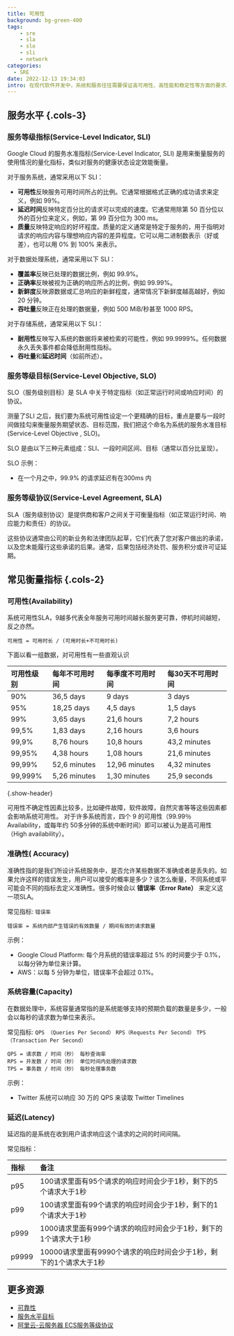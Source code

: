```yaml
---
title: 可用性
background: bg-green-400
tags:
    - sre
    - sla
    - slo
    - sli
    - network
categories:
  - SRE
date: 2022-12-13 19:34:03
intro: 在现代软件开发中，系统和服务往往需要保证高可用性、高性能和稳定性等方面的要求。这些要求可以通过使用 SLI、SLO 和 SLA 指标来度量和管理。在服务水平管理中，SLI 表示服务的关键指标。SLO 则是对于客户需求的回应，确保服务满足其性能期望。而 SLA 则是一种合同或协议，以确保服务提供商履行服务承诺，并对违约行为进行赔偿。
---
```


## 服务水平  {.cols-3}

### 服务等级指标(Service-Level Indicator, SLI)

Google Cloud 的服务水准指标(Service-Level Indicator, SLI) 是用来衡量服务的使用情况的量化指标，类似对服务的健康状态设定效能衡量。

对于服务系统，通常采用以下 SLI：
- **可用性**反映服务可用时间所占的比例。它通常根据格式正确的成功请求来定义，例如 99%。
- **延迟时间**反映特定百分比的请求可以完成的速度。它通常用除第 50 百分位以外的百分位来定义，例如，第 99 百分位为 300 ms。
- **质量**反映特定响应的好坏程度。质量的定义通常是特定于服务的，用于指明对请求的响应内容与理想响应内容的差异程度。它可以用二进制数表示（好或差），也可以用 0% 到 100% 来表示。

对于数据处理系统，通常采用以下 SLI：
- **覆盖率**反映已处理的数据比例，例如 99.9%。
- **正确率**反映被视为正确的响应所占的比例，例如 99.99%。
- **新鲜度**反映源数据或汇总响应的新鲜程度，通常情况下新鲜度越高越好，例如 20 分钟。
- **吞吐量**反映正在处理的数据量，例如 500 MiB/秒甚至 1000 RPS。

对于存储系统，通常采用以下 SLI：

- **耐用性**反映写入系统的数据将来被检索的可能性，例如 99.9999%。任何数据永久丢失事件都会降低耐用性指标。
- **吞吐量**和**延迟时间**（如前所述）。

### 服务等级目标(Service-Level Objective, SLO)

SLO（服务级别目标）是 SLA 中关于特定指标（如正常运行时间或响应时间）的协议。

测量了SLI 之后，我们要为系统可用性设定一个更精确的目标，重点是要与一段时间做挂勾来衡量服务期望状态、目标范围，我们把这个命名为系统的服务水准目标(Service-Level Objective , SLO)。

SLO 是由以下三种元素组成：SLI、一段时间区间、目标（通常以百分比呈现）。

SLO 示例：
- 在一个月之中，99.9% 的请求延迟有在300ms 内

### 服务等级协议(Service-Level Agreement, SLA)

SLA（服务级别协议）是提供商和客户之间关于可衡量指标（如正常运行时间、响应能力和责任）的协议。 

这些协议通常由公司的新业务和法律团队起草，它们代表了您对客户做出的承诺，以及您未能履行这些承诺的后果。通常，后果包括经济处罚、服务积分或许可证延期。


## 常见衡量指标  {.cols-2}

### 可用性(Availability) 

系统可用性SLA，9越多代表全年服务可用时间越长服务更可靠，停机时间越短，反之亦然。

```
可用性 = 可用时长 / (可用时长+不可用时长)
```
下面以看一组数据，对可用性有一些直观认识

| 可用性级别 | 每年不可用时间 | 每季度不可用时间 | 每30天不可用时间 |
| :--------- | :------------- | :--------------- | :--------------- |
| 90%        | 36,5 days      | 9 days           | 3 days           |
| 95%        | 18,25 days     | 4,5 days         | 1,5 days         |
| 99%        | 3,65 days      | 21,6 hours       | 7,2 hours        |
| 99,5%      | 1,83 days      | 2,16 hours       | 3,6 hours        |
| 99,9%      | 8,76 hours     | 10,8 hours       | 43,2 minutes     |
| 99,95%     | 4,38 hours     | 1,08 hours       | 21,6 minutes     |
| 99,99%     | 52,6 minutes   | 12,96 minutes    | 4,32 minutes     |
| 99,999%    | 5,26 minutes   | 1,30 minutes     | 25,9 seconds     |
{.show-header}

可用性不确定性因素比较多，比如硬件故障，软件故障，自然灾害等等这些因素都会影响系统可用性。
对于许多系统而言，四个 9 的可用性（99.99％ Availability，或每年约 50多分钟的系统中断时间）即可以被认为是高可用性（High availability）。

### 准确性( Accuracy)

准确性指的是我们所设计系统服务中，是否允许某些数据不准确或者是丢失的。如果允许这样的错误发生，用户可以接受的概率是多少？该怎么衡量，不同系统或平可能会不同的指标去定义准确性。很多时候会以 **错误率（Error Rate）** 来定义这一项SLA。

常见指标: `错误率`

```
错误率 = 系统内部产生错误的有效数量 / 期间有效的请求数量
```
示例：

- Google Cloud Platform: 每个月系统的错误率超过 5% 的时间要少于 0.1%，以每分钟为单位来计算。
- AWS：以每 5 分钟为单位，错误率不会超过 0.1%。

### 系统容量(Capacity)

在数据处理中，系统容量通常指的是系统能够支持的预期负载的数量是多少，一般会以每秒的请求数为单位来表示。

常见指标: `QPS （Queries Per Second）` `RPS（Requests Per Second）` `TPS（Transaction Per Second）`

```
QPS = 请求数 / 时间（秒） 每秒查询率 
RPS = 并发数 / 时间（秒） 单位时间内处理的请求数
TPS = 事务数 / 时间（秒） 每秒处理事务数
```

示例：
- Twitter 系统可以响应 30 万的 QPS 来读取 Twitter Timelines

### 延迟(Latency)

延迟指的是系统在收到用户请求响应这个请求的之间的时间间隔。

常见指标：

| 指标  | 备注                                                         |
| :--------- | :------------- |
| p95        | 100请求里面有95个请求的响应时间会少于1秒，剩下的5个请求大于1秒|
| p99        | 100请求里面有99个请求的响应时间会少于1秒，剩下的1个请求大于1秒 |
| p999        | 1000请求里面有999个请求的响应时间会少于1秒，剩下的1个请求大于1秒 |
| p9999        | 10000请求里面有9990个请求的响应时间会少于1秒，剩下的1个请求大于1秒 |

## 更多资源
- [可靠性](https://cloud.google.com/architecture/framework/reliability?hl=zh-cn)
- [服务水平目标](https://sre.google/sre-book/service-level-objectives/)
- [阿里云-云服务器 ECS服务等级协议](http://terms.aliyun.com/legal-agreement/terms/suit_bu1_ali_cloud/suit_bu1_ali_cloud201909241949_62160.html)